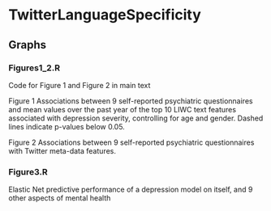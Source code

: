 # TwitterLanguageSpecificity

## Graphs

### Figures1_2.R

Code for Figure 1 and Figure 2 in main text 

Figure 1
Associations between 9 self-reported psychiatric questionnaires and mean values over the past year of the top 10 LIWC text features associated with depression severity, controlling for age and gender. Dashed lines indicate p-values below 0.05.  

Figure 2
Associations between 9 self-reported psychiatric questionnaires with Twitter meta-data features.

### Figure3.R

Elastic Net predictive performance of a depression model on itself, and  9 other aspects of mental health 
